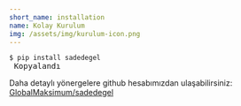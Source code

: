 ```yaml
---
short_name: installation
name: Kolay Kurulum
img: /assets/img/kurulum-icon.png
---
```


<pre
                    class="code-view"
                    onclick="copyToClipboard('code')"
                ><code class="javascript"><span
                        class="hljs-function"><span class="hljs-keyword">$ pip</span></span> <span class="hljs-keyword">install</span> <span
                        class="hljs-title">sadedegel</span></code><div class="message"><i class="fas fa-check"></i> Kopyalandı</div></pre>

Daha detaylı yönergelere github hesabımızdan
ulaşabilirsiniz:
<a href="https://github.com/GlobalMaksimum/sadedegel#install-sadedegel" target="_blank">GlobalMaksimum/sadedegel</a>
